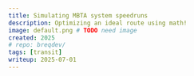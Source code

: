 ```yaml
---
title: Simulating MBTA system speedruns
description: Optimizing an ideal route using math!
image: default.png # TODO need image
created: 2025
# repo: breqdev/
tags: [transit]
writeup: 2025-07-01
---
```

